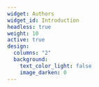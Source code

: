 ```yaml
---
widget: Authors
widget_id: Introduction
headless: true
weight: 10
active: true
design:
  columns: "2"
  background:
    text_color_light: false
    image_darken: 0
---
```

